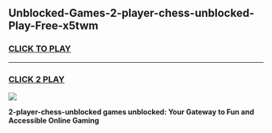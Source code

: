 
## Unblocked-Games-2-player-chess-unblocked-Play-Free-x5twm
<h3>
<a href="https://premium76.site?title=2-player-chess-unblocked&ref=10A">CLICK TO PLAY</a></h3>
<hr>

<h3>
<a href="https://premium76.site?title=2-player-chess-unblocked&ref=10A">CLICK 2 PLAY</a>
  
</h3>

<a href="https://premium76.site?title=2-player-chess-unblocked&ref=10A"><img src="https://clearcache.store/games.png"></a>


**2-player-chess-unblocked games unblocked: Your Gateway to Fun and Accessible Online Gaming**
